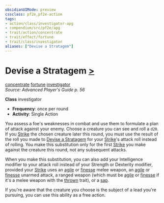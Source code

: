 ```yaml
---
obsidianUIMode: preview
cssclass: pf2e,pf2e-action
tags:
- action/class/investigator-apg
- compendium/src/pf2e/apg
- trait/action/concentrate
- trait/effect/fortune
- trait/class/investigator
aliases: ["Devise a Stratagem"]
---
```

# Devise a Stratagem [>](chapter-9-playing-the-game.md#Actions "Single Action")
[concentrate](concentrate.md)  [fortune](fortune.md)  [investigator](rules/traits/investigator-apg.md)  
*Source: Advanced Player's Guide p. 56*  

**Class** investigator
- **Frequency**: once per round
- **Activity**: Single Action

You assess a foe's weaknesses in combat and use them to formulate a plan of attack against your enemy. Choose a creature you can see and roll a `d20`. If you [Strike](strike.md) the chosen creature later this round, you must use the result of the roll you made to [Devise a Stratagem](../../../..//TTRPGShare-Pathfinder-2E-Vault/rules/actions/devise-a-stratagem-apg.md) for your [Strike](strike.md)'s attack roll instead of rolling. You make this substitution only for the first [Strike](strike.md) you make against the creature this round, not any subsequent attacks.

When you make this substitution, you can also add your Intelligence modifier to your attack roll instead of your Strength or Dexterity modifier, provided your [Strike](strike.md) uses an [agile](agile.md) or [finesse](finesse.md) melee weapon, an [agile](agile.md) or [finesse](finesse.md) unarmed attack, a ranged weapon (which must be [agile](agile.md) or [finesse](finesse.md) if it's a melee weapon with the [thrown](thrown.md) trait), or a [sap](../../compendium/equipment/items/sap.md).

If you're aware that the creature you choose is the subject of a lead you're pursuing, you can use this ability as a free action.